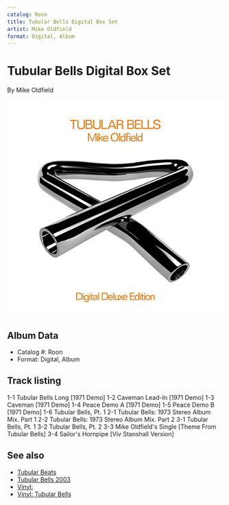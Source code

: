 ```yaml
---
catalog: Roon
title: Tubular Bells Digital Box Set
artist: Mike Oldfield
format: Digital, Album
---
```


# Tubular Bells Digital Box Set

By Mike Oldfield

![](../../assets/albumcovers/Mike_Oldfield-Tubular_Bells_Digital_Box_Set.png)

## Album Data

- Catalog #: Roon
- Format: Digital, Album


## Track listing


1-1 Tubular Bells Long [1971 Demo]
1-2 Caveman Lead-In [1971 Demo]
1-3 Caveman [1971 Demo]
1-4 Peace Demo A [1971 Demo]
1-5 Peace Demo B [1971 Demo]
1-6 Tubular Bells, Pt. 1
2-1 Tubular Bells: 1973 Stereo Album Mix. Part 1
2-2 Tubular Bells: 1973 Stereo Album Mix. Part 2
3-1 Tubular Bells, Pt. 1
3-2 Tubular Bells, Pt. 2
3-3 Mike Oldfield's Single [Theme From Tubular Bells]
3-4 Sailor's Hornpipe [Viv Stanshall Version]


## See also

- [Tubular Beats](Tubular_Beats.md)
- [Tubular Bells 2003](Tubular_Bells_2003.md)
- [Vinyl: ](../../Vinyl/Mike_Oldfield/Mike_Oldfield.md)
- [Vinyl: Tubular Bells](../../Vinyl/Mike_Oldfield/Tubular_Bells.md)
